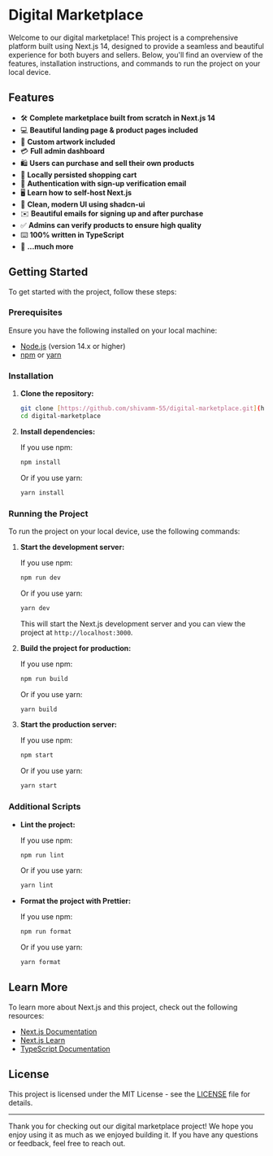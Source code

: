 # Digital Marketplace

Welcome to our digital marketplace! This project is a comprehensive platform built using Next.js 14, designed to provide a seamless and beautiful experience for both buyers and sellers. Below, you'll find an overview of the features, installation instructions, and commands to run the project on your local device.

## Features

- 🛠️ **Complete marketplace built from scratch in Next.js 14**
- 💻 **Beautiful landing page & product pages included**
- 🎨 **Custom artwork included**
- 💳 **Full admin dashboard**
- 🛍️ **Users can purchase and sell their own products**
- 🛒 **Locally persisted shopping cart**
- 🔑 **Authentication with sign-up verification email**
- 🖥️ **Learn how to self-host Next.js**
- 🌟 **Clean, modern UI using shadcn-ui**
- ✉️ **Beautiful emails for signing up and after purchase**
- ✅ **Admins can verify products to ensure high quality**
- ⌨️ **100% written in TypeScript**
- 🎁 **...much more**

## Getting Started

To get started with the project, follow these steps:

### Prerequisites

Ensure you have the following installed on your local machine:

- [Node.js](https://nodejs.org/) (version 14.x or higher)
- [npm](https://www.npmjs.com/) or [yarn](https://yarnpkg.com/)

### Installation

1. **Clone the repository:**

    ```sh
    git clone [https://github.com/shivamm-55/digital-marketplace.git](https://github.com/shivamm-55/HippoSphere.git)
    cd digital-marketplace
    ```

2. **Install dependencies:**

    If you use npm:

    ```sh
    npm install
    ```

    Or if you use yarn:

    ```sh
    yarn install
    ```

### Running the Project

To run the project on your local device, use the following commands:

1. **Start the development server:**

    If you use npm:

    ```sh
    npm run dev
    ```

    Or if you use yarn:

    ```sh
    yarn dev
    ```

    This will start the Next.js development server and you can view the project at `http://localhost:3000`.

2. **Build the project for production:**

    If you use npm:

    ```sh
    npm run build
    ```

    Or if you use yarn:

    ```sh
    yarn build
    ```

3. **Start the production server:**

    If you use npm:

    ```sh
    npm start
    ```

    Or if you use yarn:

    ```sh
    yarn start
    ```

### Additional Scripts

- **Lint the project:**

    If you use npm:

    ```sh
    npm run lint
    ```

    Or if you use yarn:

    ```sh
    yarn lint
    ```

- **Format the project with Prettier:**

    If you use npm:

    ```sh
    npm run format
    ```

    Or if you use yarn:

    ```sh
    yarn format
    ```

## Learn More

To learn more about Next.js and this project, check out the following resources:

- [Next.js Documentation](https://nextjs.org/docs)
- [Next.js Learn](https://nextjs.org/learn)
- [TypeScript Documentation](https://www.typescriptlang.org/docs/)

## License

This project is licensed under the MIT License - see the [LICENSE](LICENSE) file for details.

---

Thank you for checking out our digital marketplace project! We hope you enjoy using it as much as we enjoyed building it. If you have any questions or feedback, feel free to reach out.
